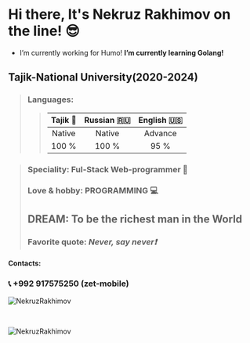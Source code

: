 # Hi there, It's Nekruz Rakhimov on the line! :sunglasses:
- I’m currently working for Humo! **I’m currently learning Golang!**

## Tajik-National University(2020-2024)

>### Languages:
>
>>| Tajik :heartbeat: | Russian :ru:    |    English :us:   | 
>>| :---------------: | :-------------: | :---------------:|
>>|       Native      |    Native       |      Advance     |
>>|      100 %        |    100 %        |        95 %      | 

>### Speciality: Ful-Stack Web-programmer :city_sunrise:
>### Love & hobby: PROGRAMMING :computer:
>## DREAM: To be the richest man in the World 
>### Favorite quote: *Never, say never:exclamation:* 
#### Contacts:
### :telephone_receiver:   +992 917575250 (zet-mobile) 

<p width="100%">&nbsp;<img align="left" src="https://github-readme-stats.vercel.app/api?username=NekruzRakhimov&show_icons=true&hide_title=true" alt="NekruzRakhimov" /></p> <br>
<p  width="100%">&nbsp;<img align="left" src="https://github-readme-stats.vercel.app/api/top-langs/?username=NekruzRakhimov" alt="NekruzRakhimov" /></p>

<!-- <a href="https://github.com/anuraghazra/github-readme-stats">
  <img align="center" src="https://github-readme-stats.vercel.app/api/pin/?username=NekruzRakhimov&repo=github-readme-stats" />
</a>
<a href="https://github.com/anuraghazra/convoychat">
  <img align="center" src="https://github-readme-stats.vercel.app/api/pin/?username=NekruzRakhimov&repo=convoychat" />
</a>
 -->
